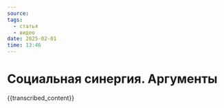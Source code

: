 ```yaml
---
source: 
tags:
  - статья
  - видео
date: 2025-02-01 
time: 13:46
---
```


# Социальная синергия. Аргументы

{{transcribed_content}}